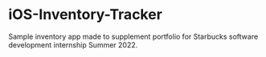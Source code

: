 # iOS-Inventory-Tracker
Sample inventory app made to supplement portfolio for Starbucks software development internship Summer 2022.
